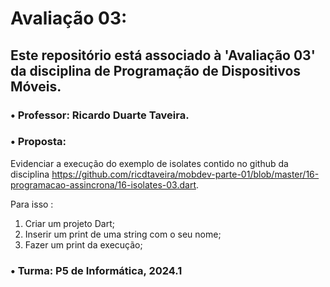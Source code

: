 # Avaliação 03:

## Este repositório está associado à 'Avaliação 03' da disciplina de Programação de Dispositivos Móveis.
### • Professor: Ricardo Duarte Taveira.
### • Proposta: 
Evidenciar a execução do exemplo  de isolates contido no github da disciplina https://github.com/ricdtaveira/mobdev-parte-01/blob/master/16-programacao-assincrona/16-isolates-03.dart.

Para isso :
1) Criar um projeto Dart;
2) Inserir um print de uma string com o seu nome;
3) Fazer um print da execução;

### • Turma: P5 de Informática, 2024.1


